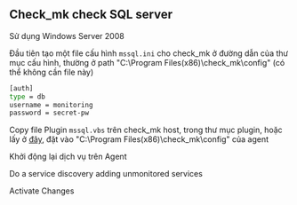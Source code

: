 ## Check_mk check SQL server 

Sử dụng Windows Server 2008

Đầu tiên tạo một file cấu hình `mssql.ini` cho check_mk ở đường dẫn của thư mục cấu hình, thường ở path "C:\Program Files(x86)\check_mk\config" (có thể không cần file này)

```sh
[auth]
type = db
username = monitoring
password = secret-pw
```
Copy file Plugin `mssql.vbs` trên check_mk host, trong thư mục plugin, hoặc lấy ở [đây](plugin/mssql.vbs), đặt vào "C:\Program Files(x86)\check_mk\config" của agent

Khởi động lại dịch vụ trên Agent

Do a service discovery adding unmonitored services

Activate Changes